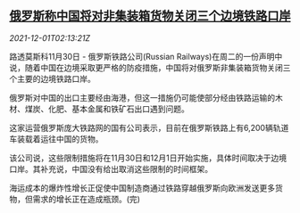 <!--1638325862000-->
[俄罗斯称中国将对非集装箱货物关闭三个边境铁路口岸](https://cn.reuters.com/article/russia-china-cargo-crossings-closed-1130-idCNKBS2IG2TG)
------

<div><i>2021-12-01T02:13:21Z</i></div><p>路透莫斯科11月30日 - 俄罗斯铁路公司(Russian Railways)在周二的一份声明中说，随着中国在边境采取更严格的防疫措施，中国将对俄罗斯非集装箱货物关闭三个主要的边境铁路口岸。</p><p>俄罗斯对中国的出口主要经由海港，但这一措施仍可能使部分经由铁路运输的木材、煤炭、化肥、基本金属和铁矿石出口遇到问题。</p><p>这家运营俄罗斯庞大铁路网的国有公司表示，目前在俄罗斯铁路上有6,200辆轨道车装载着运往中国的货物。</p><p>该公司说，这些限制措施将在11月30日和12月1日开始实施，具体时间取决于边境口岸。其补充说，中国没有给出取消这些限制的时间框架。</p><p>海运成本的爆炸性增长正促使中国制造商通过铁路穿越俄罗斯向欧洲发送更多货物，但需求的增长正在造成瓶颈。(完)</p>
